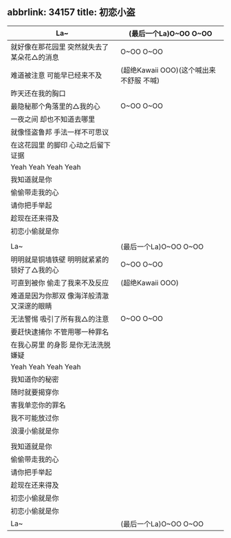 abbrlink: 34157
title: 初恋小盗
---
|La~|(最后一个La)O~OO O~OO|
|--|--|
|就好像在那花园里 突然就失去了某朵花△的消息|O~OO O~OO|
|难道被注意 可能早已经来不及|(超绝Kawaii OOO)(这个喊出来不舒服 不喊)|
|昨天还在我的胸口|      |
|最隐秘那个角落里的△我的心|O~OO O~OO|
|一夜之间 却也不知道去哪里|      |
|就像怪盗鲁邦 手法一样不可思议|      |
|在这花园里 的脚印 心动之后留下证据|      |
|Yeah Yeah Yeah Yeah|      |
|我知道就是你|      |
|偷偷带走我的心|      |
|请你把手举起|      |
|趁现在还来得及|      |
|初恋小偷就是你|      |
|      |      |
|La~|(最后一个La)O~OO O~OO|
|明明就是铜墙铁壁 明明就紧紧的锁好了△我的心|O~OO O~OO|
|可直到被你 偷走了我来不及反应|(超绝Kawaii OOO)|
|难道是因为你那双 像海洋般清澈又深邃的眼睛|      |
|无法警惕 吸引了所有我△的注意|O~OO O~OO|
|要赶快逮捕你 不管用哪一种罪名|      |
|在我心房里 的身影 是你无法洗脱嫌疑|      |
|Yeah Yeah Yeah Yeah|      |
|我知道你的秘密|      |
|随时就要揭穿你|      |
|害我单恋你的罪名|      |
|我不可能放过你|      |
|浪漫小偷就是你|      |
|      |      |
|我知道就是你|      |
|偷偷带走我的心|      |
|请你把手举起|      |
|趁现在还来得及|      |
|初恋小偷就是你|      |
|初恋小偷就是你|      |
|La~|(最后一个La)O~OO O~OO|